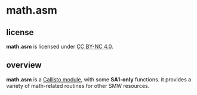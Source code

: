 # math.asm

## license

**math.asm** is licensed under [CC BY-NC 4.0](https://creativecommons.org/licenses/by-nc/4.0/). 

## overview

**math.asm** is a [Callisto module](https://github.com/Underrout/callisto), with some **SA1-only** functions.
it provides a variety of math-related routines for other SMW resources.